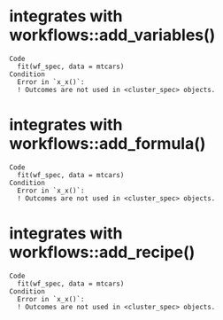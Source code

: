 # integrates with workflows::add_variables()

    Code
      fit(wf_spec, data = mtcars)
    Condition
      Error in `x_x()`:
      ! Outcomes are not used in <cluster_spec> objects.

# integrates with workflows::add_formula()

    Code
      fit(wf_spec, data = mtcars)
    Condition
      Error in `x_x()`:
      ! Outcomes are not used in <cluster_spec> objects.

# integrates with workflows::add_recipe()

    Code
      fit(wf_spec, data = mtcars)
    Condition
      Error in `x_x()`:
      ! Outcomes are not used in <cluster_spec> objects.

